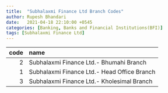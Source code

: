 ```yaml
---
title:  "Subhalaxmi Finance Ltd Branch Codes"
author: Rupesh Bhandari
date:   2021-04-18 22:10:00 +0545
categories: [Banking, Banks and Financial Institutions(BFI)]
tags: [Subhalaxmi Finance Ltd]
---
```


|   code | name                                        |
|-------:|:--------------------------------------------|
|      2 | Subhalaxmi Finance Ltd.- Bhumahi Branch     |
|      1 | Subhalaxmi Finance Ltd.- Head Office Branch |
|      3 | Subhalaxmi Finance Ltd.- Kholesimal Branch  |